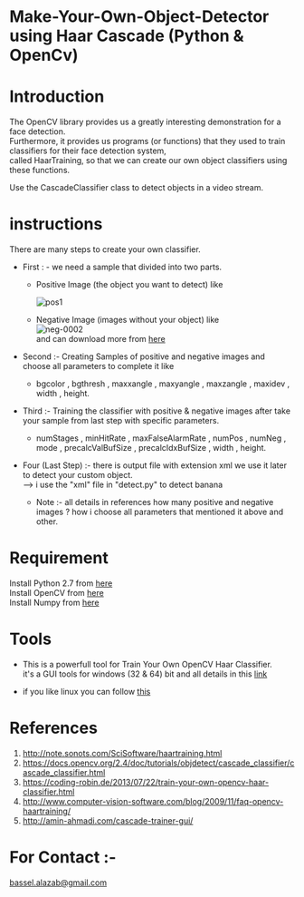 # Make-Your-Own-Object-Detector using Haar Cascade (Python & OpenCv)
# Introduction
  The OpenCV library provides us a greatly interesting demonstration for a face detection. <br>
  Furthermore, it provides us programs (or functions) that they used to train classifiers for their face detection system, <br>
  called HaarTraining, so that we can create our own object classifiers using these functions.<br>
  
  Use the CascadeClassifier class to detect objects in a video stream. <br>
 
 # instructions
 There are many steps to create your own classifier. <br>
  * First : - we need a sample that divided into two parts. <br>
    - Positive Image (the object you want to detect) like <br>
    
    
      ![pos1](https://user-images.githubusercontent.com/28443900/46442315-86b06200-c769-11e8-8b31-b6b4494d232c.jpg)<br>
            
    - Negative Image (images without your object) like <br>
            ![neg-0002](https://user-images.githubusercontent.com/28443900/46442496-1bb35b00-c76a-11e8-8202-078d2faf8574.jpg)<br>
            and can download more from [here](https://github.com/JoakimSoderberg/haarcascade-negatives)<br>
      
  * Second :- Creating Samples of positive and negative images and choose all parameters to complete it like <br>
    - bgcolor , bgthresh , maxxangle , maxyangle , maxzangle , maxidev , width , height.<br>
  
  * Third :- Training the classifier with positive & negative images after take your sample from last step with specific parameters. <br>
    - numStages , minHitRate , maxFalseAlarmRate , numPos , numNeg , mode , precalcValBufSize , precalcIdxBufSize , width , height.<br>
 
 * Four (Last Step) :- there is output file with extension xml we use it later to detect your custom object.<br>
   --> i use the "xml" file in "detect.py" to detect banana 
   - Note :- all details in references how many positive and negative images ? how i choose all parameters that mentioned it 
     above and other.<br>
 # Requirement
   Install Python 2.7 from [here](https://www.python.org/download/releases/2.7/) <br>
   Install OpenCV from [here](https://www.pyimagesearch.com/2016/10/24/ubuntu-16-04-how-to-install-opencv/) <br>
   Install Numpy from [here](https://pypi.org/project/numpy/) <br>
   
 # Tools
   * This is a powerfull tool for Train Your Own OpenCV Haar Classifier. <br>
     it's a GUI tools for windows (32 & 64) bit and all details in this [link](http://amin-ahmadi.com/cascade-trainer-gui/) <br>
     
   * if you like linux you can follow [this](https://coding-robin.de/2013/07/22/train-your-own-opencv-haar-classifier.html)<br>
   
 # References
 1. http://note.sonots.com/SciSoftware/haartraining.html
 2. https://docs.opencv.org/2.4/doc/tutorials/objdetect/cascade_classifier/cascade_classifier.html
 3. https://coding-robin.de/2013/07/22/train-your-own-opencv-haar-classifier.html
 4. http://www.computer-vision-software.com/blog/2009/11/faq-opencv-haartraining/
 5. http://amin-ahmadi.com/cascade-trainer-gui/
   
# For Contact :- 
bassel.alazab@gmail.com
